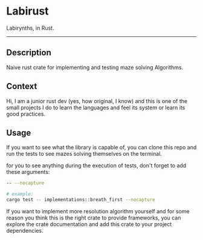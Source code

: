 # Labirust

Labirynths, in Rust.

---

## Description

Naive rust crate for implementing and testing maze solving Algorithms.

## Context

Hi, I am a junior rust dev (yes, how original, I know) and this is one of the small projects I do to learn the languages and feel its system or learn its good practices.

## Usage

If you want to see what the library is capable of, you can clone this repo and run the tests to see mazes solving themselves on the terminal.

for you to see anything during the execution of tests, don't forget to add these arguments:
```sh
-- --nocapture

# example:
cargo test -- implementations::breath_first --nocapture
```

If you want to implement more resolution algorithm yourself and for some reason you think this is the right crate to provide frameworks, you can explore the crate documentation and add this crate to your project dependencies.

